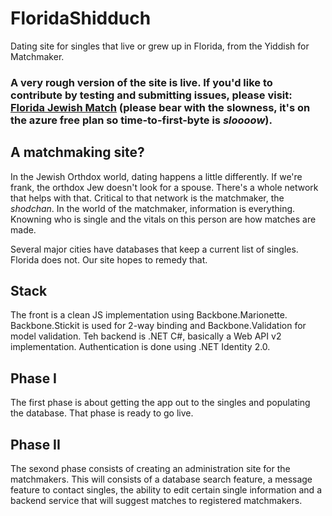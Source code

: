 # FloridaShidduch
Dating site for singles that live or grew up in Florida, from the Yiddish for Matchmaker.

### A very rough version of the site is live. If you'd like to contribute by testing and submitting issues, please visit: [Florida Jewish Match](https://jewishmatch.azurewebsites.net/) (please bear with the slowness, it's on the azure free plan so time-to-first-byte is _sloooow_).

## A matchmaking site?
In the Jewish Orthdox world, dating happens a little differently. If we're frank, the orthdox Jew doesn't look for a spouse. There's a whole network that helps with that. Critical to that network is the matchmaker, the _shodchan_. In the world of the matchmaker, information is everything. Knowning who is single and the vitals on this person are how matches are made. 

Several major cities have databases that keep a current list of singles. Florida does not. Our site hopes to remedy that.

## Stack
The front is a clean JS implementation using Backbone.Marionette. Backbone.Stickit is used for 2-way binding and Backbone.Validation for model validation. Teh backend is .NET C#, basically a Web API v2 implementation. Authentication is done using .NET Identity 2.0. 

## Phase I
The first phase is about getting the app out to the singles and populating the database. That phase is ready to go live.

## Phase II
The sexond phase consists of creating an administration site for the matchmakers. This will consists of a database search feature, a message feature to contact singles, the ability to edit certain single information and a backend service that will suggest matches to registered matchmakers. 
